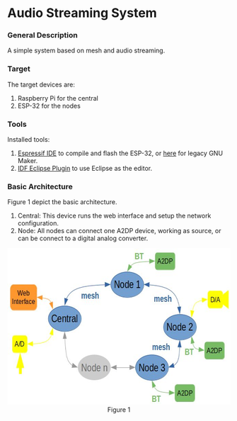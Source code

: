# Audio Streaming System
### General Description
A simple system based on mesh and audio streaming.
### Target
The target devices are:
1. Raspberry Pi for the central
1. ESP-32 for the nodes
### Tools
Installed tools:
1. [Espressif IDE](https://docs.espressif.com/projects/esp-idf/en/v4.1/get-started/index.html) to compile and flash the ESP-32, or [here](https://docs.espressif.com/projects/esp-idf/en/latest/esp32/get-started-legacy/eclipse-setup.html) for legacy GNU Maker.
1. [IDF Eclipse Plugin](https://github.com/espressif/idf-eclipse-plugin/blob/master/README.md#Prerequisites) to use Eclipse as the editor.
### Basic Architecture
Figure 1 depict the basic architecture.
1. Central: This device runs the web interface and setup the network configuration.
1. Node: All nodes can connect one A2DP device, working as source, or can be connect to a digital analog converter.
<html>
<p align="center"><img src="Doc/BasicArchitecture.jpg" height="353px" width="560px" /></br>
<span>Figure 1</span>
</p>
</html>
